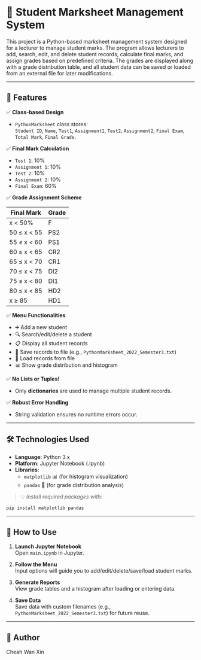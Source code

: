 # 📘 Student Marksheet Management System

This project is a Python-based marksheet management system designed for a lecturer to manage student marks. The program allows lecturers to add, search, edit, and delete student records, calculate final marks, and assign grades based on predefined criteria. The grades are displayed along with a grade distribution table, and all student data can be saved or loaded from an external file for later modifications.

---

## 🧩 Features

✅ **Class-based Design**  
- `PythonMarksheet` class stores:  
  `Student ID`, `Name`, `Test1`, `Assignment1`, `Test2`, `Assignment2`, `Final Exam`, `Total Mark`, `Final Grade`.

✅ **Final Mark Calculation**  
- `Test 1`: 10%  
- `Assignment 1`: 10%  
- `Test 2`: 10%  
- `Assignment 2`: 10%  
- `Final Exam`: 60%

✅ **Grade Assignment Scheme**

| Final Mark | Grade |
|------------|--------|
| x < 50%    | F      |
| 50 ≤ x < 55 | PS2   |
| 55 ≤ x < 60 | PS1   |
| 60 ≤ x < 65 | CR2   |
| 65 ≤ x < 70 | CR1   |
| 70 ≤ x < 75 | DI2   |
| 75 ≤ x < 80 | DI1   |
| 80 ≤ x < 85 | HD2   |
| x ≥ 85     | HD1    |

✅ **Menu Functionalities**
- ➕ Add a new student
- 🔍 Search/edit/delete a student
- 📋 Display all student records
- 💾 Save records to file (e.g., `PythonMarksheet_2022_Semester3.txt`)
- 📂 Load records from file
- 📊 Show grade distribution and histogram

✅ **No Lists or Tuples!**  
- Only **dictionaries** are used to manage multiple student records.

✅ **Robust Error Handling**
- String validation ensures no runtime errors occur.

---

## 🛠️ Technologies Used

- **Language**: Python 3.x  
- **Platform**: Jupyter Notebook (.ipynb)  
- **Libraries**:  
  - `matplotlib` 📊 (for histogram visualization)  
  - `pandas` 🐼 (for grade distribution analysis)

> 💡 *Install required packages with:*
```bash
pip install matplotlib pandas
```
---

## 🚀 How to Use

1. **Launch Jupyter Notebook**  
   Open `main.ipynb` in Jupyter.

2. **Follow the Menu**  
   Input options will guide you to add/edit/delete/save/load student marks.

3. **Generate Reports**  
   View grade tables and a histogram after loading or entering data.

4. **Save Data**  
   Save data with custom filenames (e.g., `PythonMarksheet_2022_Semester3.txt`) for future reuse.

---

## 👤 Author
Cheah Wan Xin



